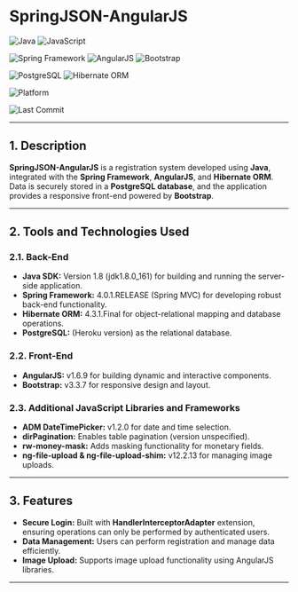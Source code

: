 # SpringJSON-AngularJS
![Java](https://img.shields.io/badge/Java-red?logo=openjdk&logoColor=white) ![JavaScript](https://img.shields.io/badge/JavaScript-yellow?logo=javascript&logoColor=white)

![Spring Framework](https://img.shields.io/badge/Spring_Framework-brightgreen?logo=spring&logoColor=white) ![AngularJS](https://img.shields.io/badge/AngularJS-darkred?logo=angular&logoColor=white) ![Bootstrap](https://img.shields.io/badge/Bootstrap-purple?logo=bootstrap&logoColor=white)

![PostgreSQL](https://img.shields.io/badge/PostgreSQL-darkblue?logo=postgresql&logoColor=white) ![Hibernate ORM](https://img.shields.io/badge/Hibernate-beige?logo=hibernate)  

![Platform](https://img.shields.io/badge/Platform-Web-blue?logo=google-chrome)  

![Last Commit](https://img.shields.io/github/last-commit/example/springjson-angularjs?logo=github&color=yellow) 

---

## 1. Description  
**SpringJSON-AngularJS** is a registration system developed using **Java**, integrated with the **Spring Framework**, **AngularJS**, and **Hibernate ORM**. Data is securely stored in a **PostgreSQL database**, and the application provides a responsive front-end powered by **Bootstrap**.

---

## 2. Tools and Technologies Used  

### 2.1. Back-End  
- **Java SDK:** Version 1.8 (jdk1.8.0_161) for building and running the server-side application.  
- **Spring Framework:** 4.0.1.RELEASE (Spring MVC) for developing robust back-end functionality.  
- **Hibernate ORM:** 4.3.1.Final for object-relational mapping and database operations.  
- **PostgreSQL:** (Heroku version) as the relational database.  

### 2.2. Front-End  
- **AngularJS:** v1.6.9 for building dynamic and interactive components.  
- **Bootstrap:** v3.3.7 for responsive design and layout.  

### 2.3. Additional JavaScript Libraries and Frameworks  
- **ADM DateTimePicker:** v1.2.0 for date and time selection.  
- **dirPagination:** Enables table pagination (version unspecified).  
- **rw-money-mask:** Adds masking functionality for monetary fields.  
- **ng-file-upload & ng-file-upload-shim:** v12.2.13 for managing image uploads.  

---

## 3. Features  
- **Secure Login:** Built with **HandlerInterceptorAdapter** extension, ensuring operations can only be performed by authenticated users.  
- **Data Management:** Users can perform registration and manage data efficiently.  
- **Image Upload:** Supports image upload functionality using AngularJS libraries.  

---
